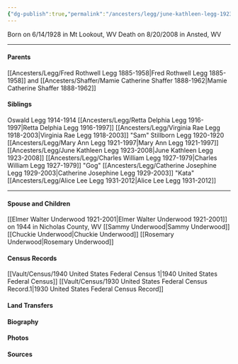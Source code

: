 ```yaml
---
{"dg-publish":true,"permalink":"/ancesters/legg/june-kathleen-legg-1923-2008/","tags":["June-Legg"]}
---
```


Born on  6/14/1928 in Mt Lookout, WV
Death on 8/20/2008 in Ansted, WV

---
#### Parents

[[Ancesters/Legg/Fred Rothwell Legg 1885-1958\|Fred Rothwell Legg 1885-1958]] and [[Ancesters/Shaffer/Mamie Catherine Shaffer 1888-1962\|Mamie Catherine Shaffer 1888-1962]]
#### Siblings
Oswald Legg 1914-1914
[[Ancesters/Legg/Retta Delphia Legg 1916-1997\|Retta Delphia Legg 1916-1997]]
[[Ancesters/Legg/Virginia Rae Legg 1918-2003\|Virginia Rae Legg 1918-2003]] "Sam"
Stillborn Legg 1920-1920
[[Ancesters/Legg/Mary Ann Legg 1921-1997\|Mary Ann Legg 1921-1997]]
[[Ancesters/Legg/June Kathleen Legg 1923-2008\|June Kathleen Legg 1923-2008]]
[[Ancesters/Legg/Charles William Legg 1927-1979\|Charles William Legg 1927-1979]] "Gog"
[[Ancesters/Legg/Catherine Josephine Legg 1929-2003\|Catherine Josephine Legg 1929-2003]] "Kata"
[[Ancesters/Legg/Alice Lee Legg 1931-2012\|Alice Lee Legg 1931-2012]]

---
#### Spouse and Children
[[Elmer Walter Underwood 1921-2001\|Elmer Walter Underwood 1921-2001]] on 1944 in Nicholas County, WV
[[Sammy Underwood\|Sammy Underwood]]
[[Chuckie Underwood\|Chuckie Underwood]]
[[Rosemary Underwood\|Rosemary Underwood]]

#### Census Records
[[Vault/Census/1940 United States Federal Census 1\|1940 United States Federal Census]]
[[Vault/Census/1930 United States Federal Census Record.1\|1930 United States Federal Census Record]]


#### Land Transfers

#### Biography

#### Photos

#### Sources

